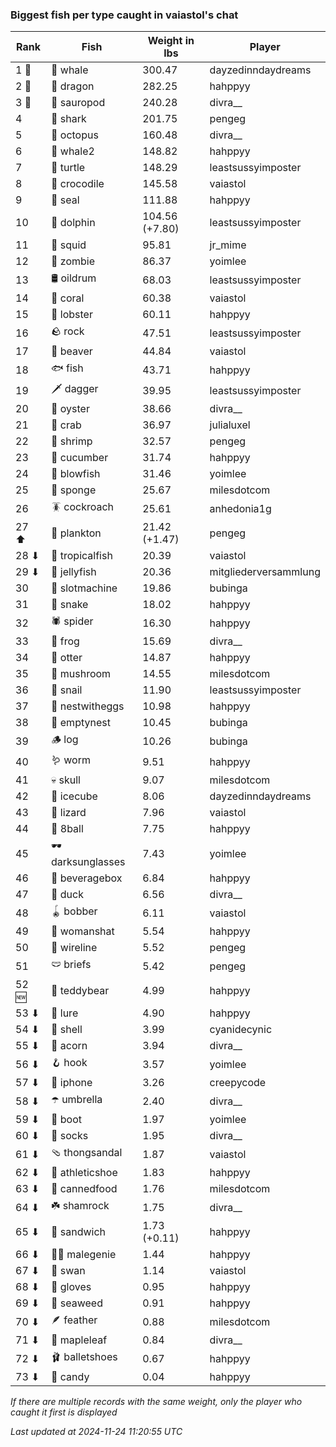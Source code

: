 ### Biggest fish per type caught in vaiastol's chat
| Rank | Fish | Weight in lbs | Player |
|------|--------|-----------|---------|
| 1 🥇  | 🐳 whale | 300.47 | dayzedinndaydreams |
| 2 🥈  | 🐉 dragon | 282.25 | hahppyy |
| 3 🥉  | 🦕 sauropod | 240.28 | divra__ |
| 4  | 🦈 shark | 201.75 | pengeg |
| 5  | 🐙 octopus | 160.48 | divra__ |
| 6  | 🐋 whale2 | 148.82 | hahppyy |
| 7  | 🐢 turtle | 148.29 | leastsussyimposter |
| 8  | 🐊 crocodile | 145.58 | vaiastol |
| 9  | 🦭 seal | 111.88 | hahppyy |
| 10  | 🐬 dolphin | 104.56 (+7.80) | leastsussyimposter |
| 11  | 🦑 squid | 95.81 | jr_mime |
| 12  | 🧟 zombie | 86.37 | yoimlee |
| 13  | 🛢️ oildrum | 68.03 | leastsussyimposter |
| 14  | 🪸 coral | 60.38 | vaiastol |
| 15  | 🦞 lobster | 60.11 | hahppyy |
| 16  | 🪨 rock | 47.51 | leastsussyimposter |
| 17  | 🦫 beaver | 44.84 | vaiastol |
| 18  | 🐟 fish | 43.71 | hahppyy |
| 19  | 🗡️ dagger | 39.95 | leastsussyimposter |
| 20  | 🦪 oyster | 38.66 | divra__ |
| 21  | 🦀 crab | 36.97 | julialuxel |
| 22  | 🦐 shrimp | 32.57 | pengeg |
| 23  | 🥒 cucumber | 31.74 | hahppyy |
| 24  | 🐡 blowfish | 31.46 | yoimlee |
| 25  | 🧽 sponge | 25.67 | milesdotcom |
| 26  | 🪳 cockroach | 25.61 | anhedonia1g |
| 27 ⬆ | 🦠 plankton | 21.42 (+1.47) | pengeg |
| 28 ⬇ | 🐠 tropicalfish | 20.39 | vaiastol |
| 29 ⬇ | 🪼 jellyfish | 20.36 | mitgliederversammlung |
| 30  | 🎰 slotmachine | 19.86 | bubinga |
| 31  | 🐍 snake | 18.02 | hahppyy |
| 32  | 🕷️ spider | 16.30 | hahppyy |
| 33  | 🐸 frog | 15.69 | divra__ |
| 34  | 🦦 otter | 14.87 | hahppyy |
| 35  | 🍄 mushroom | 14.55 | milesdotcom |
| 36  | 🐌 snail | 11.90 | leastsussyimposter |
| 37  | 🪺 nestwitheggs | 10.98 | hahppyy |
| 38  | 🪹 emptynest | 10.45 | bubinga |
| 39  | 🪵 log | 10.26 | bubinga |
| 40  | 🪱 worm | 9.51 | hahppyy |
| 41  | 💀 skull | 9.07 | milesdotcom |
| 42  | 🧊 icecube | 8.06 | dayzedinndaydreams |
| 43  | 🦎 lizard | 7.96 | vaiastol |
| 44  | 🎱 8ball | 7.75 | hahppyy |
| 45  | 🕶️ darksunglasses | 7.43 | yoimlee |
| 46  | 🧃 beveragebox | 6.84 | hahppyy |
| 47  | 🦆 duck | 6.56 | divra__ |
| 48  | 🪀 bobber | 6.11 | vaiastol |
| 49  | 👒 womanshat | 5.54 | hahppyy |
| 50  | 🧵 wireline | 5.52 | pengeg |
| 51  | 🩲 briefs | 5.42 | pengeg |
| 52 🆕 | 🧸 teddybear | 4.99 | hahppyy |
| 53 ⬇ | 🎏 lure | 4.90 | hahppyy |
| 54 ⬇ | 🐚 shell | 3.99 | cyanidecynic |
| 55 ⬇ | 🌰 acorn | 3.94 | divra__ |
| 56 ⬇ | 🪝 hook | 3.57 | yoimlee |
| 57 ⬇ | 📱 iphone | 3.26 | creepycode |
| 58 ⬇ | ☂️ umbrella | 2.40 | divra__ |
| 59 ⬇ | 👢 boot | 1.97 | yoimlee |
| 60 ⬇ | 🧦 socks | 1.95 | divra__ |
| 61 ⬇ | 🩴 thongsandal | 1.87 | vaiastol |
| 62 ⬇ | 👟 athleticshoe | 1.83 | hahppyy |
| 63 ⬇ | 🥫 cannedfood | 1.76 | milesdotcom |
| 64 ⬇ | ☘️ shamrock | 1.75 | divra__ |
| 65 ⬇ | 🥪 sandwich | 1.73 (+0.11) | hahppyy |
| 66 ⬇ | 🧞‍♂ malegenie | 1.44 | hahppyy |
| 67 ⬇ | 🦢 swan | 1.14 | vaiastol |
| 68 ⬇ | 🧤 gloves | 0.95 | hahppyy |
| 69 ⬇ | 🌿 seaweed | 0.91 | hahppyy |
| 70 ⬇ | 🪶 feather | 0.88 | milesdotcom |
| 71 ⬇ | 🍁 mapleleaf | 0.84 | divra__ |
| 72 ⬇ | 🩰 balletshoes | 0.67 | hahppyy |
| 73 ⬇ | 🍬 candy | 0.04 | hahppyy |

_If there are multiple records with the same weight, only the player who caught it first is displayed_

_Last updated at 2024-11-24 11:20:55 UTC_